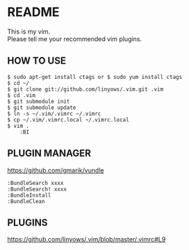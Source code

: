 # README

This is my vim.  
Please tell me your recommended vim plugins.

## HOW TO USE

    $ sudo apt-get install ctags or $ sudo yum install ctags
    $ cd ~/
    $ git clone git://github.com/linyows/.vim.git .vim
    $ cd .vim
    $ git submodule init
    $ git submodule update
    $ ln -s ~/.vim/.vimrc ~/.vimrc
    $ cp ~/.vim/.vimrc.local ~/.vimrc.local
    $ vim .
        :BI

## PLUGIN MANAGER

<https://github.com/gmarik/vundle>

    :BundleSearch xxxx
    :BundleSearch! xxxx
    :BundleInstall
    :BundleClean

## PLUGINS

<https://github.com/linyows/.vim/blob/master/.vimrc#L9>
